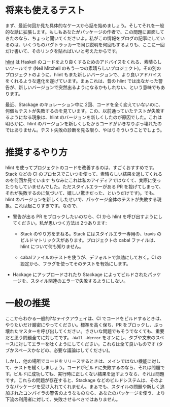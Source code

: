 # 将来も使えるテスト
まず、最近何回か見た具体的なケースから話を始めましょう。そしてそれを一般的な話に拡張します。もしもあなたがパッケージの作者で、この問題に直面してきたのなら、ちょっと聞いてくださいよ。私がこの情報をブログの記事にしているのは、いくつものバグトラッカーで同じ説明を何回もするよりも、ここに一回だけ書いて、そのリンクを貼ればいいと考えたからです。

[hlint](https://www.stackage.org/package/hlint) は Haskell のコードをより良くするためのアドバイスをくれる、素晴らしいツールです (Neil Mitchell のもう一つの素晴らしいプロジェクト)。その別のプロジェクトのように、hlint もまた新しいバージョンで、より良いアドバイスをくれるような進化を遂げています。まぁこれは、昔の hlint では出なかった警告が、新しいバージョンで突然出るようになるかもしれない、という意味でもあります。

最近、Stackage のキュレーション中に 2回、コードを全く変えていないのに、何個もテストが失敗するのを見ています。この、以前通っていたテストが失敗するようになる現象は、hlint のバージョンを新しくしたのが原因でした。これは明らかに、hlint のバージョンを新しくしたからコードがいきなりぶっ壊れたのではありません。テスト失敗の診断を見る限り、やはりそういうことでしょう。

# 推奨するやり方
hlint を使ってプロジェクトのコードを改善するのは、すごくおすすめです。Stack などの CI のプロセスでこいつを使って、素晴らしい結果を返してくれるのを何回か見ています ちなみにこれは私のアイディアではなくて、実際に使ったりもしていませんでした。ただスタイルエラーがある PR を投げてしまって、それが失敗するのに気づいて、嬉しい驚きだった、というだけです)。でも、hlint のバージョンを新しくしたせいで、パッケージ全体のテストが失敗する現象。これは起こりすぎです。なので、

* 警告が出る PR をブロックしたいのなら、CI から hlint を呼び出すようにしてください。私が思いつく方法は 2つあります:

    - Stack のやり方をまねる。Stack にはスタイルエラー専用の、travis のビルドマトリックスがあります。プロジェクトの cabal ファイルは、hlint について何も知りません。

    - cabalファイルのテストを使うが、デフォルトで無効にしておく。CI の設定から、フラグを使ってそのテストを有効にします。
  
* Hackage にアップロードされたり Stackage によってビルドされたパッケージを、スタイル関連のエラーで失敗するようにしない。

# 一般の推奨
ここからわかる一般的?なテイクアウェイは、CI でコードをビルドするときは、やりたいだけ厳密にやってください。標準を高く保ち、PR をブロックし、ぶっ壊れたマスターを呼び出してください。ささいな問題でもそうでなくても、重要だと思う問題全てに対してです。`-Wall -Werror` をオンにし、タブや文末のスペースに対してエラーを吐くようにしてください。これらは全て良いものです (タブかスペースかなどの、必要な議論はしてください)。

しかし、他の場所でコードをリリースするときは、メインではない機能に対して、テストを緩くしましょう。コードがビルドに失敗するのなら、それは問題です。ビルドに成功しても、実行時に正しくない結果を返すようなら、それは問題です。これらの問題が存在すると、Stackage などのビルドシステムは、そのようなパッケージを受け入れてくれません。まぁでも、スタイルの問題や新しく追加されたコンパイラの警告のようなものなら、あなたのパッケージを使う、より下流の利用者に対して、失敗させるべきではありません。
